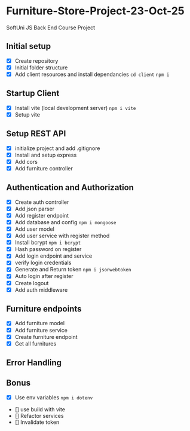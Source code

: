 # Furniture-Store-Project-23-Oct-25

SoftUni JS Back End Course Project

## Initial setup

-  [x] Create repository
-  [x] Initial folder structure
-  [x] Add client resources and install dependancies `cd client` `npm i`

## Startup Client

-  [x] Install vite (local development server) `npm i vite`
-  [x] Setup vite

## Setup REST API

-  [x] initialize project and add .gitignore
-  [x] Install and setup express
-  [x] Add cors
-  [x] Add furniture controller

## Authentication and Authorization

-  [x] Create auth controller
-  [x] Add json parser
-  [x] Add register endpoint
-  [x] Add database and config `npm i mongoose`
-  [x] Add user model
-  [x] Add user service with register method
-  [x] Install bcrypt `npm i bcrypt`
-  [x] Hash password on register
-  [x] Add login endpoint and service
-  [x] verify login credentials
-  [x] Generate and Return token `npm i jsonwebtoken`
-  [x] Auto login after register
-  [x] Create logout
-  [x] Add auth middleware

## Furniture endpoints

-  [x] Add furniture model
-  [x] Add furniture service
-  [x] Create furniture endpoint
-  [x] Get all furnitures

## Error Handling

## Bonus

-  [x] Use env variables `npm i dotenv`
-  [] use build with vite
-  [] Refactor services
-  [] Invalidate token
